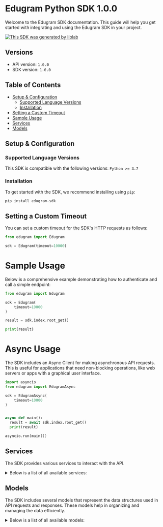 # Edugram Python SDK 1.0.0<a id="edugram-python-sdk-100"></a>

Welcome to the Edugram SDK documentation. This guide will help you get started with integrating and using the Edugram SDK in your project.

[![This SDK was generated by liblab](https://public-liblab-readme-assets.s3.us-east-1.amazonaws.com/built-by-liblab-icon.svg)](https://liblab.com/?utm_source=readme)

## Versions<a id="versions"></a>

- API version: `1.0.0`
- SDK version: `1.0.0`

## Table of Contents<a id="table-of-contents"></a>

- [Setup & Configuration](#setup--configuration)
  - [Supported Language Versions](#supported-language-versions)
  - [Installation](#installation)
- [Setting a Custom Timeout](#setting-a-custom-timeout)
- [Sample Usage](#sample-usage)
- [Services](#services)
- [Models](#models)

## Setup & Configuration<a id="setup--configuration"></a>

### Supported Language Versions<a id="supported-language-versions"></a>

This SDK is compatible with the following versions: `Python >= 3.7`

### Installation<a id="installation"></a>

To get started with the SDK, we recommend installing using `pip`:

```bash
pip install edugram-sdk
```

## Setting a Custom Timeout<a id="setting-a-custom-timeout"></a>

You can set a custom timeout for the SDK's HTTP requests as follows:

```py
from edugram import Edugram

sdk = Edugram(timeout=10000)
```

# Sample Usage<a id="sample-usage"></a>

Below is a comprehensive example demonstrating how to authenticate and call a simple endpoint:

```py
from edugram import Edugram

sdk = Edugram(
    timeout=10000
)

result = sdk.index.root_get()

print(result)

```

# Async Usage<a id="async-usage"></a>

The SDK includes an Async Client for making asynchronous API requests. This is useful for applications that need non-blocking operations, like web servers or apps with a graphical user interface.

```py
import asyncio
from edugram import EdugramAsync

sdk = EdugramAsync(
    timeout=10000
)


async def main():
  result = await sdk.index.root_get()
  print(result)

asyncio.run(main())
```

## Services<a id="services"></a>

The SDK provides various services to interact with the API.

<details> 
<summary>Below is a list of all available services:</summary>

| Name         |
| :----------- |
| index        |
| sentry_debug |
| student      |
| courses      |
| teacher      |
| assignments  |
| lessons      |
| auth         |

</details>

## Models<a id="models"></a>

The SDK includes several models that represent the data structures used in API requests and responses. These models help in organizing and managing the data efficiently.

<details> 
<summary>Below is a list of all available models:</summary>

| Name                            | Description             |
| :------------------------------ | :---------------------- |
| Student                         |                         |
| StudentShortSchemaOut           |                         |
| StudentCoursesList              |                         |
| StudentAssignmentSchemaOutList  |                         |
| StudentAssignmentShortSchemaOut |                         |
| StudentLessonSchemaOut          |                         |
| StudentWeekdayLessonsSchemaOut  |                         |
| Order                           | Sort order: asc or desc |
| Status                          |                         |
| Course                          |                         |
| StudentDataOUt                  |                         |
| AssignmentDataOUt               |                         |
| Teacher                         |                         |
| CoursesSchemaOut                |                         |
| AssignmentSchemaOut             |                         |
| Assignment                      |                         |
| Lesson                          |                         |
| ShortCourseDataOut              |                         |
| StudentAssignmentSchemaOut      |                         |
| StudentLessonsShortSchemaOut    |                         |

</details>

<!-- This file was generated by liblab | https://liblab.com/ -->
